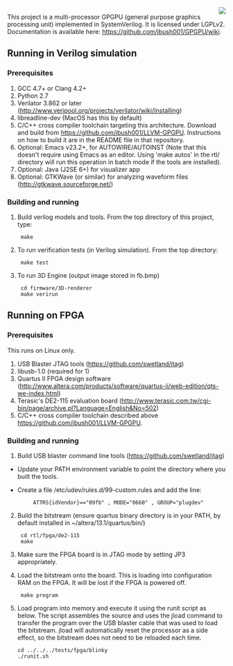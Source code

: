 <img align="right" src="https://github.com/jbush001/GPGPU/wiki/teapot-icon.png">


This project is a multi-processor GPGPU (general purpose graphics processing unit) implemented in SystemVerilog. It is licensed under LGPLv2. Documentation is available here: https://github.com/jbush001/GPGPU/wiki.  

## Running in Verilog simulation

### Prerequisites
1. GCC 4.7+ or Clang 4.2+
2. Python 2.7
3. Verilator 3.862 or later (http://www.veripool.org/projects/verilator/wiki/Installing)
4. libreadline-dev (MacOS has this by default)
5. C/C++ cross compiler toolchain targeting this architecture. Download and build from https://github.com/jbush001/LLVM-GPGPU.  Instructions on how to build it are in the README file in that repository.
6. Optional: Emacs v23.2+, for AUTOWIRE/AUTOINST (Note that this doesn't require using Emacs as an editor. Using 'make autos' in the rtl/ directory will run this operation in batch mode if the tools are installed).
7. Optional: Java (J2SE 6+) for visualizer app 
8. Optional: GTKWave (or similar) for analyzing waveform files (http://gtkwave.sourceforge.net/)

### Building and running

1. Build verilog models and tools. From the top directory of this project, type:

        make

2. To run verification tests (in Verilog simulation). From the top directory: 

        make test

3. To run 3D Engine (output image stored in fb.bmp)

        cd firmware/3D-renderer
        make verirun

## Running on FPGA

### Prerequisites
This runs on Linux only.

1. USB Blaster JTAG tools (https://github.com/swetland/jtag)
2. libusb-1.0 (required for 1)
3. Quartus II FPGA design software (http://www.altera.com/products/software/quartus-ii/web-edition/qts-we-index.html)
4. Terasic's DE2-115 evaluation board (http://www.terasic.com.tw/cgi-bin/page/archive.pl?Language=English&No=502)
5. C/C++ cross compiler toolchain described above https://github.com/jbush001/LLVM-GPGPU.

### Building and running
1. Build USB blaster command line tools (https://github.com/swetland/jtag) 
 * Update your PATH environment variable to point the directory where you built the tools.  
 * Create a file /etc/udev/rules.d/99-custom.rules and add the line: 

            ATTRS{idVendor}=="09fb" , MODE="0660" , GROUP="plugdev" 

2. Build the bitstream (ensure quartus binary directory is in your PATH, by default installed in ~/altera/13.1/quartus/bin/)

        cd rtl/fpga/de2-115
        make

3. Make sure the FPGA board is in JTAG mode by setting JP3 appropriately.
4. Load the bitstream onto the board.  This is loading into configuration RAM on the FPGA.  It will be lost if the FPGA is powered off.

        make program 

5.  Load program into memory and execute it using the runit script as below.   The script assembles the source and uses the jload command to transfer the program over the USB blaster cable that was used to load the bitstream.  jload will automatically reset the processor as a side effect, so the bitstream does not need to be reloaded each time.

        cd ../../../tests/fpga/blinky
        ./runit.sh

